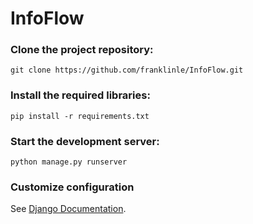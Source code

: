 # InfoFlow

### Clone the project repository:
```
git clone https://github.com/franklinle/InfoFlow.git
```

### Install the required libraries:
```
pip install -r requirements.txt
```

### Start the development server:
```
python manage.py runserver
```

### Customize configuration
See [Django Documentation](https://docs.djangoproject.com/en/3.2/topics/settings/).
